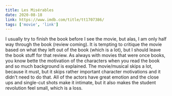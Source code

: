 ```yaml
---
title: Les Misérables
date: 2020-08-18
link: https://www.imdb.com/title/tt1707386/
tags: ['movie', 'link']
---
```


I usually try to finish the book before I see the movie, but alas, I am only half way through the book (review coming).
It is tempting to critique the movie based on what they left out of the book (which is a lot), but I should leave the
book stuff for that review. As always with movies that were once books, you know bette the motivation of the characters
when you read the book and so much background is explained. The movie/musical skips a lot, because it must, but it skips
rather important character motivations and it didn't need to do that. All of the actors have great emotion and the close 
ups and single-cut shots make it intimate, but it also makes the student revolution feel small, which is a loss.
